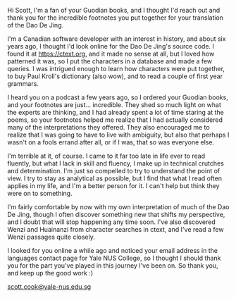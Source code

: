 Hi Scott, I'm a fan of your Guodian books,
and I thought I'd reach out and thank you
for the incredible footnotes you put together
for your translation of the Dao De Jing.

I'm a Canadian software developer
with an interest in history,
and about six years ago,
I thought I'd look online
for the Dao De Jing's source code.
I found it at https://ctext.org,
and it made no sense at all,
but I loved how patterned it was,
so I put the characters in a database
and made a few queries.
I was intrigued enough
to learn how characters were put together,
to buy Paul Kroll's dictionary (also wow),
and to read a couple of first year grammars.

I heard you on a podcast a few years ago,
so I ordered your Guodian books,
and your footnotes are just... incredible.
They shed so much light on what the experts are thinking,
and I had already spent a lot of time
staring at the poems,
so your footnotes helped me realize
that I had actually considered
many of the interpretations they offered.
They also encouraged me to realize
that I was going to have to live with ambiguity,
but also that perhaps I wasn't on a fools errand after all,
or if I was,
that so was everyone else.

I'm terrible at it, of course.
I came to it far too late in life
ever to read fluently,
but what I lack in skill and fluency,
I make up in technical crutches and determination.
I'm just so compelled to try to understand
the point of view.
I try to stay as analytical as possible,
but I find that what I read
often applies in my life,
and I'm a better person for it.
I can't help but think
they were on to something.

I'm fairly comfortable by now
with my own interpretation
of much of the Dao De Jing,
though I often discover something new
that shifts my perspective,
and I doubt that will stop happening
any time soon.
I've also discovered Wenzi and Huainanzi
from character searches in ctext,
and I've read a few Wenzi passages quite closely.

I looked for you online a while ago
and noticed your email address
in the languages contact page
for Yale NUS College,
so I thought I should thank you
for the part you've played
in this journey I've been on.
So thank you,
and keep up the good work :)

scott.cook@yale-nus.edu.sg
